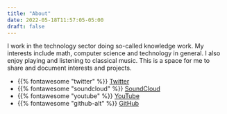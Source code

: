 ```yaml
---
title: "About"
date: 2022-05-18T11:57:05-05:00
draft: false
---
```

I work in the technology sector doing so-called knowledge work.
My interests include math, computer science and technology in general.
I also enjoy playing and listening to classical music.
This is a space for me to share and document interests and projects.

* {{% fontawesome "twitter" %}}&nbsp;[Twitter](https://twitter.com/adrochoa)
* {{% fontawesome "soundcloud" %}}&nbsp;[SoundCloud](https://soundcloud.com/)
* {{% fontawesome "youtube" %}}&nbsp;[YouTube](https://youtube.com)
* {{% fontawesome "github-alt" %}}&nbsp;[GitHub](https://github.com/adrochoa)
